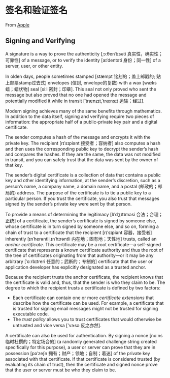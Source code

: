 # 签名和验证签名

From [Apple](https://developer.apple.com/library/archive/documentation/Security/Conceptual/Security_Overview/CryptographicServices/CryptographicServices.html#//apple_ref/doc/uid/TP30000976-CH3)  

## Signing and Verifying

A signature is a way to prove the authenticity [ˌɔːθenˈtɪsəti 真实性，确实性；可靠性] of a message, or to verify the identity [aɪˈdentəti 身份；同一性] of a server, user, or other entity.

In olden days, people sometimes stamped [stæmpt 铭刻的；盖上邮戳的; 贴上邮票stamp过去式] envelopes (信封, envelope的复数) with a wax [wæks 蜡；蜡状物] seal [siːl  密封；印章]. This seal not only proved who sent the message but also proved that no one had opened the message and potentially modified it while in transit  [ˈtrænzɪt,ˈtrænsɪt 运输；经过].

Modern signing achieves many of the same benefits through mathematics. In addition to the data itself, signing and verifying require two pieces of information: the appropriate half of a public-private key pair and a digital certificate.

The sender computes a hash of the message and encrypts it with the private key. The recipient [rɪˈsɪpiənt 接受者；容纳者] also computes a hash and then uses the corresponding public key to decrypt the sender’s hash and compares the hashes. If they are the same, the data was not modified in transit, and you can safely trust that the data was sent by the owner of that key.

The sender’s digital certificate is a collection of data that contains a public key and other identifying information, at the sender’s discretion, such as a person’s name, a company name, a domain name, and a postal (邮政的；邮局的) address. The purpose of the certificate is to tie a public key to a particular person. If you trust the certificate, you also trust that messages signed by the sender’s private key were sent by that person.

To provide a means of determining the legitimacy [lɪˈdʒɪtɪməsi 合法；合理；正统] of a certificate, the sender’s certificate is signed by someone else, whose certificate is in turn signed by someone else, and so on, forming a chain of trust to a certificate that the recipient [rɪˈsɪpiənt 容器，接受者] inherently [ɪnˈherəntli,ɪnˈhɪrəntli  内在地；固有地；天性地] trusts, called an *anchor certificate*. This certificate may be a root certificate—a self-signed certificate that represents a known certificate authority and thus the root of the tree of certificates originating from that authority—or it may be any arbitrary [ˈɑːrbɪtreri 任意的；武断的；专制的] certificate that the user or application developer has explicitly designated as a trusted anchor.

Because the recipient trusts the anchor certificate, the recipient knows that the certificate is valid and, thus, that the sender is who they claim to be. The degree to which the recipient trusts a certificate is defined by two factors:

- Each certificate can contain one or more *certificate extensions* that describe how the certificate can be used. For example, a certificate that is trusted for signing email messages might not be trusted for signing executable code.
- The *trust policy* allows you to trust certificates that would otherwise be untrusted and vice versa ['vɝsə 反之亦然].

A certificate can also be used for authentication. By signing a nonce [nɑːns 临时杜撰的；特定场合的] (a randomly generated challenge string created specifically for this purpose), a user or server can prove that they are in possession [pəˈzeʃn 拥有；财产；领地；自制；着迷] of the private key associated with that certificate. If that certificate is considered trusted (by evaluating its chain of trust), then the certificate and signed nonce prove that the user or server must be who they claim to be.